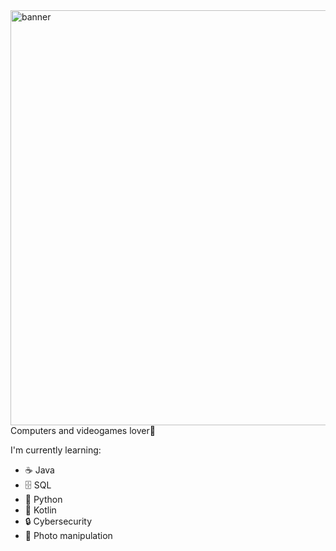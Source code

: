 <img width="2306" height="664" alt="banner" src="https://github.com/user-attachments/assets/6911a324-cc97-4ef1-97ef-c3b9d90cb0fc" />
Computers and videogames lover👾

I'm currently learning:
- ☕ Java
- 🗄️ SQL
- 🐍 Python
- 📱 Kotlin
- 🔒 Cybersecurity
- 📸 Photo manipulation




<!--
**su-Kaizen/Su-Kaizen** is a ✨ _special_ ✨ repository because its `README.md` (this file) appears on your GitHub profile.

Here are some ideas to get you started:

- 🔭 I’m currently working on ...
- 🌱 I’m currently learning ...
- 👯 I’m looking to collaborate on ...
- 🤔 I’m looking for help with ...
- 💬 Ask me about ...
- 📫 How to reach me: ...![Uploading KAIZEN.png…]()

- 😄 Pronouns: ...
- ⚡ Fun fact: ...
-->
